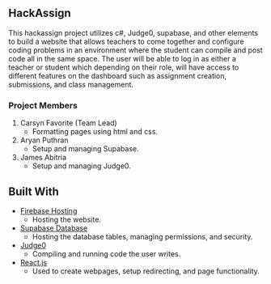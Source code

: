 ## HackAssign
This hackassign project utilizes c#, Judge0, supabase, and other elements to build a website that allows teachers to come together and configure coding problems in an environment where the student can compile and post code all in the same space. The user will be able to log in as either a teacher or student which depending on their role, will have access to different features on the dashboard such as assignment creation, submissions, and class management.

### Project Members
1. Carsyn Favorite (Team Lead)
    - Formatting pages using html and css.
2. Aryan Puthran
    - Setup and managing Supabase.
3. James Abitria
    - Setup and managing Judge0.

## Built With
  - [Firebase Hosting](https://firebase.google.com/docs/hosting)
    - Hosting the website.
  - [Supabase Database](https://supabase.com/)
    - Hosting the database tables, managing permissions, and security.
  - [Judge0](https://https://judge0.com/.com/)
    - Compiling and running code the user writes.
  - [React.js](https://react.dev/)
    - Used to create webpages, setup redirecting, and page functionality.
